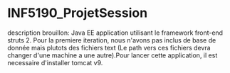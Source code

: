 # INF5190_ProjetSession

description brouillon:
Java EE application utilisant le framework front-end struts 2. Pour la premiere iteration, nous n'avons pas inclus de base de donnée mais plutots des fichiers text (Le path vers ces fichiers devra changer d'une machine a une autre).Pour lancer cette application, il est necessaire d'installer tomcat v9.
